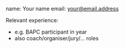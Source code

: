 name: Your name
email: your@email.address

Relevant experience:
- e.g. BAPC participant in year
- also coach/organiser/jury/... roles
